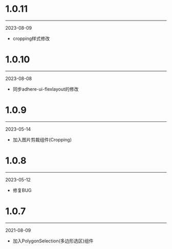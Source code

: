# 1.0.11

***

2023-08-09

* cropping样式修改

# 1.0.10

***

2023-08-08

* 同步adhere-ui-flexlayout的修改

# 1.0.9

***

2023-05-14

* 加入图片剪裁组件(Cropping)

# 1.0.8

***

2023-05-12

* 修复BUG

# 1.0.7

***

2021-08-09

* 加入PolygonSelection(多边形选区)组件
